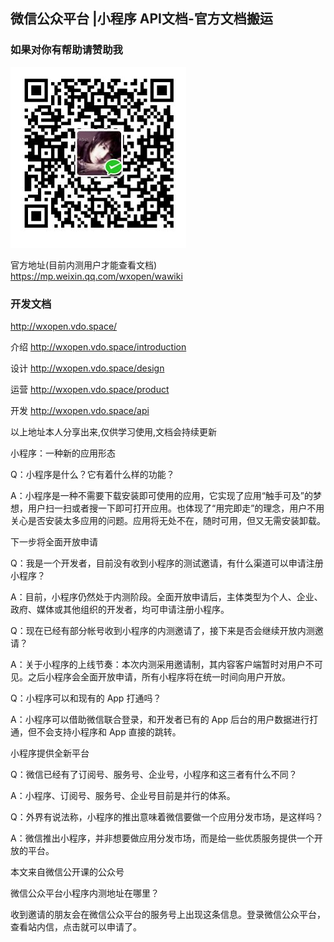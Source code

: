 ## 微信公众平台 |小程序 API文档-官方文档搬运

### 如果对你有帮助请赞助我

 ![weixin](./img/vdo.png)


官方地址(目前内测用户才能查看文档) https://mp.weixin.qq.com/wxopen/wawiki

### 开发文档

http://wxopen.vdo.space/

介绍 http://wxopen.vdo.space/introduction

设计 http://wxopen.vdo.space/design

运营 http://wxopen.vdo.space/product

开发 http://wxopen.vdo.space/api


以上地址本人分享出来,仅供学习使用,文档会持续更新

小程序：一种新的应用形态

 

Q：小程序是什么？它有着什么样的功能？

 

A：小程序是一种不需要下载安装即可使用的应用，它实现了应用“触手可及”的梦想，用户扫一扫或者搜一下即可打开应用。也体现了“用完即走”的理念，用户不用关心是否安装太多应用的问题。应用将无处不在，随时可用，但又无需安装卸载。

下一步将全面开放申请

 

Q：我是一个开发者，目前没有收到小程序的测试邀请，有什么渠道可以申请注册小程序？

 

A：目前，小程序仍然处于内测阶段。全面开放申请后，主体类型为个人、企业、政府、媒体或其他组织的开发者，均可申请注册小程序。

 

 

Q：现在已经有部分帐号收到小程序的内测邀请了，接下来是否会继续开放内测邀请？

 

A：关于小程序的上线节奏：本次内测采用邀请制，其内容客户端暂时对用户不可见。之后小程序会全面开放申请，所有小程序将在统一时间向用户开放。

 

Q：小程序可以和现有的 App 打通吗？

 

A：小程序可以借助微信联合登录，和开发者已有的 App 后台的用户数据进行打通，但不会支持小程序和 App 直接的跳转。

 

小程序提供全新平台

 

Q：微信已经有了订阅号、服务号、企业号，小程序和这三者有什么不同？

 

A：小程序、订阅号、服务号、企业号目前是并行的体系。

 

Q：外界有说法称，小程序的推出意味着微信要做一个应用分发市场，是这样吗？

 

A：微信推出小程序，并非想要做应用分发市场，而是给一些优质服务提供一个开放的平台。

本文来自微信公开课的公众号

 

微信公众平台小程序内测地址在哪里？

收到邀请的朋友会在微信公众平台的服务号上出现这条信息。登录微信公众平台，查看站内信，点击就可以申请了。


